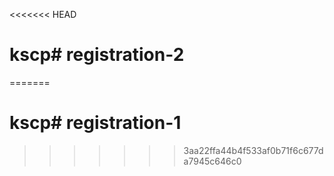 <<<<<<< HEAD
# kscp# registration-2
=======
# kscp# registration-1
>>>>>>> 3aa22ffa44b4f533af0b71f6c677da7945c646c0
